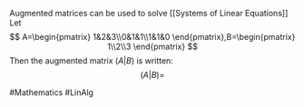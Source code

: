 Augmented matrices can be used to solve [[Systems of Linear Equations]]
Let
$$
A=\begin{pmatrix}
1&2&3\\0&1&1\\1&1&0
\end{pmatrix},B=\begin{pmatrix}
1\\2\\3
\end{pmatrix}
$$
Then the augmented matrix $(A|B)$ is written:
$$
(A|B)=
$$

#Mathematics #LinAlg 